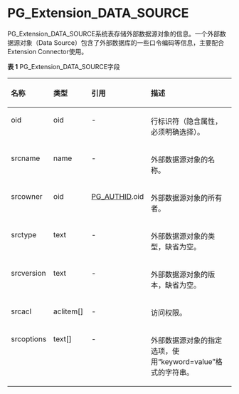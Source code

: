 # PG\_Extension_DATA\_SOURCE<a name="ZH-CN_TOPIC_0289900626"></a>

PG\_Extension_DATA\_SOURCE系统表存储外部数据源对象的信息。一个外部数据源对象（Data Source）包含了外部数据库的一些口令编码等信息，主要配合Extension Connector使用。

**表 1**  PG\_Extension_DATA\_SOURCE字段

<a name="zh-cn_topic_0283137407_zh-cn_topic_0237122289_table13368458915"></a>
<table><thead align="left"><tr id="zh-cn_topic_0283137407_zh-cn_topic_0237122289_row53681151092"><th class="cellrowborder" valign="top" width="18.9%" id="mcps1.2.5.1.1"><p id="zh-cn_topic_0283137407_zh-cn_topic_0237122289_p20368135990"><a name="zh-cn_topic_0283137407_zh-cn_topic_0237122289_p20368135990"></a><a name="zh-cn_topic_0283137407_zh-cn_topic_0237122289_p20368135990"></a>名称</p>
</th>
<th class="cellrowborder" valign="top" width="18.09%" id="mcps1.2.5.1.2"><p id="zh-cn_topic_0283137407_zh-cn_topic_0237122289_p173683512910"><a name="zh-cn_topic_0283137407_zh-cn_topic_0237122289_p173683512910"></a><a name="zh-cn_topic_0283137407_zh-cn_topic_0237122289_p173683512910"></a>类型</p>
</th>
<th class="cellrowborder" valign="top" width="20.19%" id="mcps1.2.5.1.3"><p id="zh-cn_topic_0283137407_zh-cn_topic_0237122289_p163682054915"><a name="zh-cn_topic_0283137407_zh-cn_topic_0237122289_p163682054915"></a><a name="zh-cn_topic_0283137407_zh-cn_topic_0237122289_p163682054915"></a>引用</p>
</th>
<th class="cellrowborder" valign="top" width="42.82%" id="mcps1.2.5.1.4"><p id="zh-cn_topic_0283137407_zh-cn_topic_0237122289_p14368857916"><a name="zh-cn_topic_0283137407_zh-cn_topic_0237122289_p14368857916"></a><a name="zh-cn_topic_0283137407_zh-cn_topic_0237122289_p14368857916"></a>描述</p>
</th>
</tr>
</thead>
<tbody><tr id="zh-cn_topic_0283137407_zh-cn_topic_0237122289_row1230103951914"><td class="cellrowborder" valign="top" width="18.9%" headers="mcps1.2.5.1.1 "><p id="zh-cn_topic_0283137407_zh-cn_topic_0237122289_p183063921920"><a name="zh-cn_topic_0283137407_zh-cn_topic_0237122289_p183063921920"></a><a name="zh-cn_topic_0283137407_zh-cn_topic_0237122289_p183063921920"></a>oid</p>
</td>
<td class="cellrowborder" valign="top" width="18.09%" headers="mcps1.2.5.1.2 "><p id="zh-cn_topic_0283137407_zh-cn_topic_0237122289_p123143981913"><a name="zh-cn_topic_0283137407_zh-cn_topic_0237122289_p123143981913"></a><a name="zh-cn_topic_0283137407_zh-cn_topic_0237122289_p123143981913"></a>oid</p>
</td>
<td class="cellrowborder" valign="top" width="20.19%" headers="mcps1.2.5.1.3 "><p id="zh-cn_topic_0283137407_zh-cn_topic_0237122289_p031339121912"><a name="zh-cn_topic_0283137407_zh-cn_topic_0237122289_p031339121912"></a><a name="zh-cn_topic_0283137407_zh-cn_topic_0237122289_p031339121912"></a>-</p>
</td>
<td class="cellrowborder" valign="top" width="42.82%" headers="mcps1.2.5.1.4 "><p id="zh-cn_topic_0283137407_zh-cn_topic_0237122289_p23116392197"><a name="zh-cn_topic_0283137407_zh-cn_topic_0237122289_p23116392197"></a><a name="zh-cn_topic_0283137407_zh-cn_topic_0237122289_p23116392197"></a>行标识符（隐含属性，必须明确选择）。</p>
</td>
</tr>
<tr id="zh-cn_topic_0283137407_zh-cn_topic_0237122289_row03685511914"><td class="cellrowborder" valign="top" width="18.9%" headers="mcps1.2.5.1.1 "><p id="zh-cn_topic_0283137407_zh-cn_topic_0237122289_p19368653917"><a name="zh-cn_topic_0283137407_zh-cn_topic_0237122289_p19368653917"></a><a name="zh-cn_topic_0283137407_zh-cn_topic_0237122289_p19368653917"></a>srcname</p>
</td>
<td class="cellrowborder" valign="top" width="18.09%" headers="mcps1.2.5.1.2 "><p id="zh-cn_topic_0283137407_zh-cn_topic_0237122289_p43687516914"><a name="zh-cn_topic_0283137407_zh-cn_topic_0237122289_p43687516914"></a><a name="zh-cn_topic_0283137407_zh-cn_topic_0237122289_p43687516914"></a>name</p>
</td>
<td class="cellrowborder" valign="top" width="20.19%" headers="mcps1.2.5.1.3 "><p id="zh-cn_topic_0283137407_zh-cn_topic_0237122289_p436845791"><a name="zh-cn_topic_0283137407_zh-cn_topic_0237122289_p436845791"></a><a name="zh-cn_topic_0283137407_zh-cn_topic_0237122289_p436845791"></a>-</p>
</td>
<td class="cellrowborder" valign="top" width="42.82%" headers="mcps1.2.5.1.4 "><p id="zh-cn_topic_0283137407_zh-cn_topic_0237122289_p33681151096"><a name="zh-cn_topic_0283137407_zh-cn_topic_0237122289_p33681151096"></a><a name="zh-cn_topic_0283137407_zh-cn_topic_0237122289_p33681151096"></a>外部数据源对象的名称。</p>
</td>
</tr>
<tr id="zh-cn_topic_0283137407_zh-cn_topic_0237122289_row6368135295"><td class="cellrowborder" valign="top" width="18.9%" headers="mcps1.2.5.1.1 "><p id="zh-cn_topic_0283137407_zh-cn_topic_0237122289_p17368459914"><a name="zh-cn_topic_0283137407_zh-cn_topic_0237122289_p17368459914"></a><a name="zh-cn_topic_0283137407_zh-cn_topic_0237122289_p17368459914"></a>srcowner</p>
</td>
<td class="cellrowborder" valign="top" width="18.09%" headers="mcps1.2.5.1.2 "><p id="zh-cn_topic_0283137407_zh-cn_topic_0237122289_p11368195796"><a name="zh-cn_topic_0283137407_zh-cn_topic_0237122289_p11368195796"></a><a name="zh-cn_topic_0283137407_zh-cn_topic_0237122289_p11368195796"></a>oid</p>
</td>
<td class="cellrowborder" valign="top" width="20.19%" headers="mcps1.2.5.1.3 "><p id="zh-cn_topic_0283137407_zh-cn_topic_0237122289_p123691857912"><a name="zh-cn_topic_0283137407_zh-cn_topic_0237122289_p123691857912"></a><a name="zh-cn_topic_0283137407_zh-cn_topic_0237122289_p123691857912"></a><a href="PG_AUTHID.md">PG_AUTHID</a>.oid</p>
</td>
<td class="cellrowborder" valign="top" width="42.82%" headers="mcps1.2.5.1.4 "><p id="zh-cn_topic_0283137407_zh-cn_topic_0237122289_p153691351292"><a name="zh-cn_topic_0283137407_zh-cn_topic_0237122289_p153691351292"></a><a name="zh-cn_topic_0283137407_zh-cn_topic_0237122289_p153691351292"></a>外部数据源对象的所有者。</p>
</td>
</tr>
<tr id="zh-cn_topic_0283137407_zh-cn_topic_0237122289_row17369351494"><td class="cellrowborder" valign="top" width="18.9%" headers="mcps1.2.5.1.1 "><p id="zh-cn_topic_0283137407_zh-cn_topic_0237122289_p1436914510913"><a name="zh-cn_topic_0283137407_zh-cn_topic_0237122289_p1436914510913"></a><a name="zh-cn_topic_0283137407_zh-cn_topic_0237122289_p1436914510913"></a>srctype</p>
</td>
<td class="cellrowborder" valign="top" width="18.09%" headers="mcps1.2.5.1.2 "><p id="zh-cn_topic_0283137407_zh-cn_topic_0237122289_p19369135791"><a name="zh-cn_topic_0283137407_zh-cn_topic_0237122289_p19369135791"></a><a name="zh-cn_topic_0283137407_zh-cn_topic_0237122289_p19369135791"></a>text</p>
</td>
<td class="cellrowborder" valign="top" width="20.19%" headers="mcps1.2.5.1.3 "><p id="zh-cn_topic_0283137407_zh-cn_topic_0237122289_p436975795"><a name="zh-cn_topic_0283137407_zh-cn_topic_0237122289_p436975795"></a><a name="zh-cn_topic_0283137407_zh-cn_topic_0237122289_p436975795"></a>-</p>
</td>
<td class="cellrowborder" valign="top" width="42.82%" headers="mcps1.2.5.1.4 "><p id="zh-cn_topic_0283137407_zh-cn_topic_0237122289_p14369185793"><a name="zh-cn_topic_0283137407_zh-cn_topic_0237122289_p14369185793"></a><a name="zh-cn_topic_0283137407_zh-cn_topic_0237122289_p14369185793"></a>外部数据源对象的类型，缺省为空。</p>
</td>
</tr>
<tr id="zh-cn_topic_0283137407_zh-cn_topic_0237122289_row12369155192"><td class="cellrowborder" valign="top" width="18.9%" headers="mcps1.2.5.1.1 "><p id="zh-cn_topic_0283137407_zh-cn_topic_0237122289_p43691053912"><a name="zh-cn_topic_0283137407_zh-cn_topic_0237122289_p43691053912"></a><a name="zh-cn_topic_0283137407_zh-cn_topic_0237122289_p43691053912"></a>srcversion</p>
</td>
<td class="cellrowborder" valign="top" width="18.09%" headers="mcps1.2.5.1.2 "><p id="zh-cn_topic_0283137407_zh-cn_topic_0237122289_p13691355914"><a name="zh-cn_topic_0283137407_zh-cn_topic_0237122289_p13691355914"></a><a name="zh-cn_topic_0283137407_zh-cn_topic_0237122289_p13691355914"></a>text</p>
</td>
<td class="cellrowborder" valign="top" width="20.19%" headers="mcps1.2.5.1.3 "><p id="zh-cn_topic_0283137407_zh-cn_topic_0237122289_p173691516911"><a name="zh-cn_topic_0283137407_zh-cn_topic_0237122289_p173691516911"></a><a name="zh-cn_topic_0283137407_zh-cn_topic_0237122289_p173691516911"></a>-</p>
</td>
<td class="cellrowborder" valign="top" width="42.82%" headers="mcps1.2.5.1.4 "><p id="zh-cn_topic_0283137407_zh-cn_topic_0237122289_p6369751996"><a name="zh-cn_topic_0283137407_zh-cn_topic_0237122289_p6369751996"></a><a name="zh-cn_topic_0283137407_zh-cn_topic_0237122289_p6369751996"></a>外部数据源对象的版本，缺省为空。</p>
</td>
</tr>
<tr id="zh-cn_topic_0283137407_zh-cn_topic_0237122289_row1336945193"><td class="cellrowborder" valign="top" width="18.9%" headers="mcps1.2.5.1.1 "><p id="zh-cn_topic_0283137407_zh-cn_topic_0237122289_p53691951194"><a name="zh-cn_topic_0283137407_zh-cn_topic_0237122289_p53691951194"></a><a name="zh-cn_topic_0283137407_zh-cn_topic_0237122289_p53691951194"></a>srcacl</p>
</td>
<td class="cellrowborder" valign="top" width="18.09%" headers="mcps1.2.5.1.2 "><p id="zh-cn_topic_0283137407_zh-cn_topic_0237122289_p143694514912"><a name="zh-cn_topic_0283137407_zh-cn_topic_0237122289_p143694514912"></a><a name="zh-cn_topic_0283137407_zh-cn_topic_0237122289_p143694514912"></a>aclitem[]</p>
</td>
<td class="cellrowborder" valign="top" width="20.19%" headers="mcps1.2.5.1.3 "><p id="zh-cn_topic_0283137407_zh-cn_topic_0237122289_p1536917513915"><a name="zh-cn_topic_0283137407_zh-cn_topic_0237122289_p1536917513915"></a><a name="zh-cn_topic_0283137407_zh-cn_topic_0237122289_p1536917513915"></a>-</p>
</td>
<td class="cellrowborder" valign="top" width="42.82%" headers="mcps1.2.5.1.4 "><p id="zh-cn_topic_0283137407_zh-cn_topic_0237122289_p4369251092"><a name="zh-cn_topic_0283137407_zh-cn_topic_0237122289_p4369251092"></a><a name="zh-cn_topic_0283137407_zh-cn_topic_0237122289_p4369251092"></a>访问权限。</p>
</td>
</tr>
<tr id="zh-cn_topic_0283137407_zh-cn_topic_0237122289_row133691551493"><td class="cellrowborder" valign="top" width="18.9%" headers="mcps1.2.5.1.1 "><p id="zh-cn_topic_0283137407_zh-cn_topic_0237122289_p236955795"><a name="zh-cn_topic_0283137407_zh-cn_topic_0237122289_p236955795"></a><a name="zh-cn_topic_0283137407_zh-cn_topic_0237122289_p236955795"></a>srcoptions</p>
</td>
<td class="cellrowborder" valign="top" width="18.09%" headers="mcps1.2.5.1.2 "><p id="zh-cn_topic_0283137407_zh-cn_topic_0237122289_p143691851397"><a name="zh-cn_topic_0283137407_zh-cn_topic_0237122289_p143691851397"></a><a name="zh-cn_topic_0283137407_zh-cn_topic_0237122289_p143691851397"></a>text[]</p>
</td>
<td class="cellrowborder" valign="top" width="20.19%" headers="mcps1.2.5.1.3 "><p id="zh-cn_topic_0283137407_zh-cn_topic_0237122289_p1936919513910"><a name="zh-cn_topic_0283137407_zh-cn_topic_0237122289_p1936919513910"></a><a name="zh-cn_topic_0283137407_zh-cn_topic_0237122289_p1936919513910"></a>-</p>
</td>
<td class="cellrowborder" valign="top" width="42.82%" headers="mcps1.2.5.1.4 "><p id="zh-cn_topic_0283137407_zh-cn_topic_0237122289_p12369205199"><a name="zh-cn_topic_0283137407_zh-cn_topic_0237122289_p12369205199"></a><a name="zh-cn_topic_0283137407_zh-cn_topic_0237122289_p12369205199"></a>外部数据源对象的指定选项，使用“keyword=value”格式的字符串。</p>
</td>
</tr>
</tbody>
</table>



